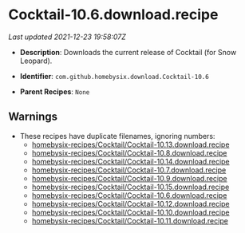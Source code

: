 # Cocktail-10.6.download.recipe

_Last updated 2021-12-23 19:58:07Z_

- **Description**: Downloads the current release of Cocktail (for Snow Leopard).

- **Identifier**: `com.github.homebysix.download.Cocktail-10.6`

- **Parent Recipes**: `None`

## Warnings

- These recipes have duplicate filenames, ignoring numbers:
    - [homebysix-recipes/Cocktail/Cocktail-10.13.download.recipe](/autopkg-dupe-tracker/homebysix-recipes/Cocktail/Cocktail-10.13.download.recipe)
    - [homebysix-recipes/Cocktail/Cocktail-10.8.download.recipe](/autopkg-dupe-tracker/homebysix-recipes/Cocktail/Cocktail-10.8.download.recipe)
    - [homebysix-recipes/Cocktail/Cocktail-10.14.download.recipe](/autopkg-dupe-tracker/homebysix-recipes/Cocktail/Cocktail-10.14.download.recipe)
    - [homebysix-recipes/Cocktail/Cocktail-10.7.download.recipe](/autopkg-dupe-tracker/homebysix-recipes/Cocktail/Cocktail-10.7.download.recipe)
    - [homebysix-recipes/Cocktail/Cocktail-10.9.download.recipe](/autopkg-dupe-tracker/homebysix-recipes/Cocktail/Cocktail-10.9.download.recipe)
    - [homebysix-recipes/Cocktail/Cocktail-10.15.download.recipe](/autopkg-dupe-tracker/homebysix-recipes/Cocktail/Cocktail-10.15.download.recipe)
    - [homebysix-recipes/Cocktail/Cocktail-10.6.download.recipe](/autopkg-dupe-tracker/homebysix-recipes/Cocktail/Cocktail-10.6.download.recipe)
    - [homebysix-recipes/Cocktail/Cocktail-10.12.download.recipe](/autopkg-dupe-tracker/homebysix-recipes/Cocktail/Cocktail-10.12.download.recipe)
    - [homebysix-recipes/Cocktail/Cocktail-10.10.download.recipe](/autopkg-dupe-tracker/homebysix-recipes/Cocktail/Cocktail-10.10.download.recipe)
    - [homebysix-recipes/Cocktail/Cocktail-10.11.download.recipe](/autopkg-dupe-tracker/homebysix-recipes/Cocktail/Cocktail-10.11.download.recipe)
